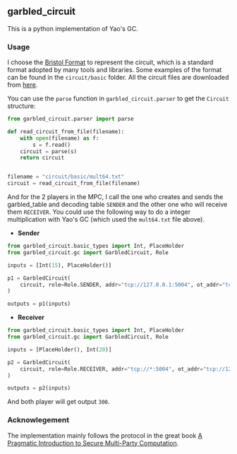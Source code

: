 ## garbled_circuit

This is a python implementation of Yao's GC.

### Usage

I choose the [Bristol Format](https://homes.esat.kuleuven.be/~nsmart/MPC/) to represent the circuit, which is a standard format adopted by many tools and libraries. Some examples of the format can be found in the `circuit/basic` folder. All the circuit files are downloaded from [here](https://homes.esat.kuleuven.be/~nsmart/MPC/).

You can use the `parse` function in `garbled_circuit.parser` to get the `Circuit` structure:

```python
from garbled_circuit.parser import parse

def read_circuit_from_file(filename):
    with open(filename) as f:
        s = f.read()
    circuit = parse(s)
    return circuit


filename = "circuit/basic/mult64.txt"
circuit = read_circuit_from_file(filename)
```

And for the 2 players in the MPC, I call the one who creates and sends the garbled_table and decoding table `SENDER` and the other one who will receive them `RECEIVER`. You could use the following way to do a integer multiplication with Yao's GC (which used the `mult64.txt` file above).

-  **Sender**

```python
from garbled_circuit.basic_types import Int, PlaceHolder
from garbled_circuit.gc import GarbledCircuit, Role

inputs = [Int(15), PlaceHolder()]

p1 = GarbledCircuit(
    circuit, role=Role.SENDER, addr="tcp://127.0.0.1:5004", ot_addr="tcp://*:5005"
)

outputs = p1(inputs)
```

- **Receiver**

```python
from garbled_circuit.basic_types import Int, PlaceHolder
from garbled_circuit.gc import GarbledCircuit, Role

inputs = [PlaceHolder(), Int(20)]

p2 = GarbledCircuit(
    circuit, role=Role.RECEIVER, addr="tcp://*:5004", ot_addr="tcp://127.0.0.1:5005"
)

outputs = p2(inputs)
```

And both player will get output `300`.

### Acknowlegement

The implementation mainly follows the protocol in the great book [A Pragmatic Introduction to Secure Multi-Party Computation](https://securecomputation.org/).
